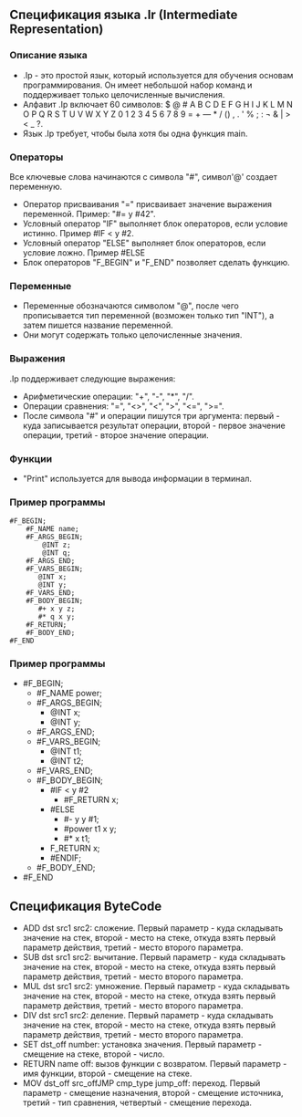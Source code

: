 ## Спецификация языка .Ir (Intermediate Representation)

### Описание языка
- .Ip - это простой язык, который используется для обучения основам программирования. Он имеет небольшой набор команд и поддерживает только целочисленные вычисления. 
- Алфавит .Ip включает 60 символов: $ @ # A B C D E F G H I J K L M N O P Q R S T U V W X Y Z 0 1 2 3 4 5 6 7 8 9 = + — * / () , . ' % ; : ¬ & | > < _ ?.
- Язык .Ip требует, чтобы была хотя бы одна функция main.

### Операторы
Все ключевые слова начинаются с символа "#", символ'@' создает переменную.

- Оператор присваивания "=" присваивает значение выражения переменной. Пример: "#= y #42".
- Условный оператор "IF" выполняет блок операторов, если условие истинно. Пример #IF < y #2.
- Условный оператор "ELSE" выполняет блок операторов, если условие ложно. Пример #ELSE
- Блок операторов "F_BEGIN" и "F_END" позволяет сделать функцию.

### Переменные
- Переменные обозначаются символом "@", после чего прописывается тип переменной (возможен только тип "INT"), а затем пишется название переменной. 
- Они могут содержать только целочисленные значения.

### Выражения
.Ip поддерживает следующие выражения:
- Арифметические операции: "+", "-", "*", "/".
- Операции сравнения: "=", "<>", "<", ">", "<=", ">=".
- После символа "#" и операции пишутся три аргумента: первый - куда записывается результат операции, второй - первое значение операции, третий - второе значение операции.

### Функции
- "Print" используется для вывода информации в терминал.

### Пример программы
```
#F_BEGIN;
    #F_NAME name;
    #F_ARGS_BEGIN;
        @INT z;
        @INT q;
    #F_ARGS_END;
    #F_VARS_BEGIN;
       @INT x;
       @INT y;
    #F_VARS_END;
    #F_BODY_BEGIN;
       #+ x y z;
       #* q x y;
    #F_RETURN;
    #F_BODY_END;
#F_END
```
### Пример программы

+ #F_BEGIN;
    + #F_NAME power;
    + #F_ARGS_BEGIN;
        + @INT x;
        + @INT y;
    + #F_ARGS_END;
    + #F_VARS_BEGIN;
        + @INT t1;
        + @INT t2;
    + #F_VARS_END;
    + #F_BODY_BEGIN;
        + #IF < y #2
            + #F_RETURN x;
        + #ELSE
            +  #- y y #1;
            + #power t1 x y;
            + #* x t1;
        + F_RETURN x;
        + #ENDIF;
    + #F_BODY_END;
+ #F_END

## Спецификация ByteCode

- ADD dst src1 src2: сложение. Первый параметр - куда складывать значение на стек, второй - место на стеке, откуда взять первый параметр действия, третий - место второго параметра.
- SUB dst src1 src2: вычитание. Первый параметр - куда складывать значение на стек, второй - место на стеке, откуда взять первый параметр действия, третий - место второго параметра.
- MUL dst src1 src2: умножение. Первый параметр - куда складывать значение на стек, второй - место на стеке, откуда взять первый параметр действия, третий - место второго параметра.
- DIV dst src1 src2: деление. Первый параметр - куда складывать значение на стек, второй - место на стеке, откуда взять первый параметр действия, третий - место второго параметра.
- SET dst_off number: установка значения. Первый параметр - смещение на стеке, второй - число.
- RETURN name off: вызов функции с возвратом. Первый параметр - имя функции, второй - смещение на стеке.
- MOV dst_off src_offJMP cmp_type jump_off: переход. Первый параметр - смещение назначения, второй - смещение источника, третий - тип сравнения, четвертый - смещение перехода.

